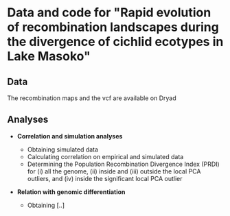# Data and code for "Rapid evolution of recombination landscapes during the divergence of cichlid ecotypes in Lake Masoko"

## Data
The recombination maps and the vcf are available on Dryad

## Analyses
* **Correlation and simulation analyses**
  * Obtaining simulated data
  * Calculating correlation on empirical and simulated data
  * Determining the Population Recombination Divergence Index (PRDI) for (i) all the genome, (ii) inside and (iii) outside the local PCA outliers, and (iv) inside the significant local PCA outlier

* **Relation with genomic differentiation**
  * Obtaining [..]
